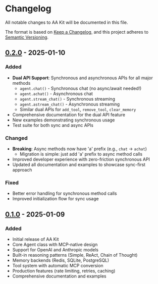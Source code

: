 # Changelog

All notable changes to AA Kit will be documented in this file.

The format is based on [Keep a Changelog](https://keepachangelog.com/en/1.0.0/),
and this project adheres to [Semantic Versioning](https://semver.org/spec/v2.0.0.html).

## [0.2.0] - 2025-01-10

### Added
- **Dual API Support**: Synchronous and asynchronous APIs for all major methods
  - `agent.chat()` - Synchronous chat (no async/await needed\!)
  - `agent.achat()` - Asynchronous chat
  - `agent.stream_chat()` - Synchronous streaming
  - `agent.astream_chat()` - Asynchronous streaming
  - Similar dual APIs for `add_tool`, `remove_tool`, `clear_memory`
- Comprehensive documentation for the dual API feature
- New examples demonstrating synchronous usage
- Test suite for both sync and async APIs

### Changed
- **Breaking**: Async methods now have 'a' prefix (e.g., `chat` → `achat`)
  - Migration is simple: just add 'a' prefix to async method calls
- Improved developer experience with zero-friction synchronous API
- Updated all documentation and examples to showcase sync-first approach

### Fixed
- Better error handling for synchronous method calls
- Improved initialization flow for sync usage

## [0.1.0] - 2025-01-09

### Added
- Initial release of AA Kit
- Core Agent class with MCP-native design
- Support for OpenAI and Anthropic models
- Built-in reasoning patterns (Simple, ReAct, Chain of Thought)
- Memory backends (Redis, SQLite, PostgreSQL)
- Tool system with automatic MCP conversion
- Production features (rate limiting, retries, caching)
- Comprehensive documentation and examples

[0.2.0]: https://github.com/josharsh/aa-kit/compare/v0.1.0...v0.2.0
[0.1.0]: https://github.com/josharsh/aa-kit/releases/tag/v0.1.0
